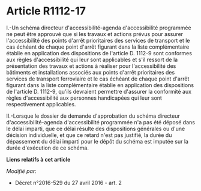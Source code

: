# Article R1112-17

I.-Un schéma directeur d'accessibilité-agenda d'accessibilité programmée ne peut être approuvé que si les travaux et actions
prévus pour assurer l'accessibilité des points d'arrêt prioritaires des services de transport et le cas échéant de chaque
point d'arrêt figurant dans la liste complémentaire établie en application des dispositions de l'article D. 1112-9 sont
conformes aux règles d'accessibilité qui leur sont applicables et s'il ressort de la présentation des travaux et actions à
réaliser pour l'accessibilité des bâtiments et installations associés aux points d'arrêt prioritaires des services de
transport ferroviaire et le cas échéant de chaque point d'arrêt figurant dans la liste complémentaire établie en application
des dispositions de l'article D. 1112-9, qu'ils devraient permettre d'assurer la conformité aux règles d'accessibilité aux
personnes handicapées qui leur sont respectivement applicables. 

II.-Lorsque le dossier de demande d'approbation du schéma directeur d'accessibilité-agenda d'accessibilité programmée n'a pas
été déposé dans le délai imparti, que ce délai résulte des dispositions générales ou d'une décision individuelle, et que ce
retard n'est pas justifié, la durée du dépassement du délai imparti pour le dépôt du schéma est imputée sur la durée
d'exécution de ce schéma.

**Liens relatifs à cet article**

_Modifié par_:

  - Décret n°2016-529 du 27 avril 2016 - art. 2
